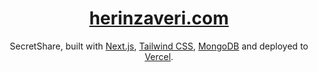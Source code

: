 <div align="center">
    <a href="https://herinzaveri.com"><h1 align="center">herinzaveri.com</h1></a>

SecretShare, built with [Next.js](https://nextjs.org/), [Tailwind CSS](https://tailwindcss.com/), [MongoDB](https://www.mongodb.com/) and deployed to [Vercel](https://vercel.com/).
